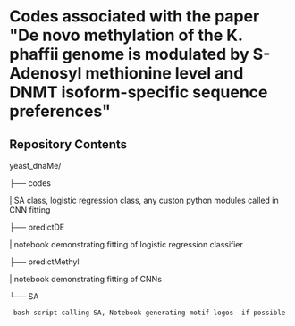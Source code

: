 # Codes associated with the paper "De novo  methylation of the K. phaffii genome is modulated by S-Adenosyl methionine level and DNMT isoform-specific sequence preferences"

## Repository Contents
yeast_dnaMe/

├── codes

|	 SA class, logistic regression class, any custon python modules called in CNN  fitting

├── predictDE

|	 notebook demonstrating fitting of logistic regression classifier

├── predictMethyl

|	 notebook demonstrating fitting of CNNs

└── SA

	 bash script calling SA, Notebook generating motif logos- if possible
